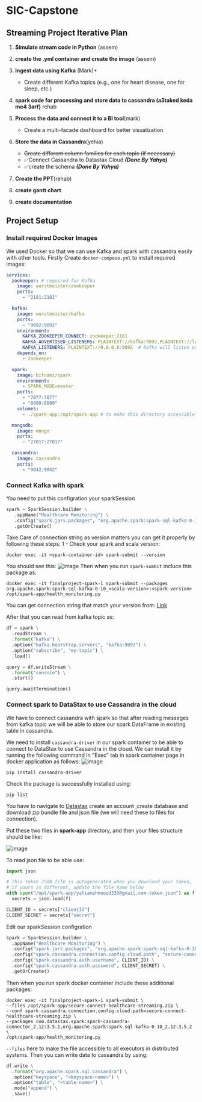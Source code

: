 # SIC-Capstone
## Streaming Project Iterative Plan

1. **Simulate stream code in Python** (assem)
2. **create the .yml container and create the image** (assem)
   
3. **Ingest data using Kafka** (Mark)+
   - Create different Kafka topics (e.g., one for heart disease, one for sleep, etc.)
4. **spark code for processing and store data to cassandra (a3taked keda me4 3arf)** rehab

4. **Process the data and connect it to a BI tool**(mark)
   - Create a multi-facade dashboard for better visualization

5. **Store the data in Cassandra**(yehia)
   - <del>Create different column families for each topic (if necessary)</del>
   - ✅Connect Cassandra to Datastax Cloud _**(Done By Yahya)**_
   - ✅create the schema _**(Done By Yahya)**_

6. **Create the PPT**(rehab)
7. **create gantt chart**
8. **create documentation**



## Project Setup
### Install required Docker Images
We used Docker so that we can use Kafka and spark with cassandra easily with other tools.
Firstly Create ```docker-compose.yml``` to install required images:
```yaml
services:
  zookeeper: # required for Kafka
    image: wurstmeister/zookeeper
    ports:
      - "2181:2181"

  kafka:
    image: wurstmeister/kafka
    ports:
      - "9092:9092"
    environment:
      KAFKA_ZOOKEEPER_CONNECT: zookeeper:2181
      KAFKA_ADVERTISED_LISTENERS: PLAINTEXT://kafka:9092,PLAINTEXT://localhost:9092 # we will use one of them to connect with sprak
      KAFKA_LISTENERS: PLAINTEXT://0.0.0.0:9092  # Kafka will listen on all network interfaces
    depends_on:
      - zookeeper

  spark:
    image: bitnami/spark
    environment:
      - SPARK_MODE=master
    ports:
      - "7077:7077"
      - "8080:8080"
    volumes:
      - ./spark-app:/opt/spark-app # to make this directory accessible

  mongodb:
    image: mongo
    ports:
      - "27017:27017"

  cassandra:
    image: cassandra
    ports:
      - "9042:9042"
```



### Connect Kafka with spark
You need to put this configration your sparkSession
```python
spark = SparkSession.builder \
   .appName("Healthcare Monitoring") \
   .config("spark.jars.packages", "org.apache.spark:spark-sql-kafka-0-10_<scala-version>:<spark-version>") \
   .getOrCreate()
```
Take Care of connection string as version matters you can get it properly by following these steps:
1 - Check your spark and scala version:
```
docker exec -it <spark-container-id> spark-submit --version
```
You should see this:
![image](https://github.com/user-attachments/assets/f2cb8809-dbf7-4559-8899-40984e9844c2)
Then when you run ```spark-sumbit``` incluce this package as:
```
docker exec -it finalproject-spark-1 spark-submit --packages org.apache.spark:spark-sql-kafka-0-10_<scala-version>:<spark-version> /opt/spark-app/health_monitoring.py
```
You can get connection string that match your version from: [Link](https://mvnrepository.com/artifact/org.apache.spark/spark-sql-kafka-0-10)

After that you can read from kafka topic as:
```python
df = spark \
  .readStream \
  .format("kafka") \
  .option("kafka.bootstrap.servers", "kafka:9092") \
  .option("subscribe", "my-topic") \
  .load()

query = df.writeStream \
  .format("console") \
  .start()

query.awaitTermination()
```

### Connect spark to DataStax to use Cassandra in the cloud
We have to connect cassandra with spark so that after reading messeges from kafka topic we will be able to store our spark DataFrame in existing table in cassandra.

We need to install ```cassandra-driver``` in our spark container to be able to connect to DataStax to use Cassandra in the cloud.
We can install it by running the following command in "Exec" tab in spark container page in docker application as follows:
![image](https://github.com/user-attachments/assets/1981cf8f-8634-41eb-a660-fc768ac0d8ca)


```
pip install cassandra-driver
```
Check the package is successfully installed using:
```
pip list
```

You have to navigate to [Datastax](https://www.datastax.com/) create an account ,create database and download zip bundle file and json file (we will need these to files for connection).

Put these two files in **spark-app** directory, and then your files structure should be like:

![image](https://github.com/user-attachments/assets/197cb1b9-c0f2-493e-bdd8-6e60898b6b3b)

To read json file to be able use:
```python
import json

# This token JSON file is autogenerated when you download your token, 
# if yours is different, update the file name below
with open("/opt/spark-app/yahiamahmoood333@gmail.com-token.json") as f:
  secrets = json.load(f)

CLIENT_ID = secrets["clientId"]
CLIENT_SECRET = secrets["secret"]
```

Edit our sparkSession configration
```python
spark = SparkSession.builder \
  .appName("Healthcare Monitoring") \
  .config("spark.jars.packages", "org.apache.spark:spark-sql-kafka-0-10_2.12:3.5.2") \
  .config("spark.cassandra.connection.config.cloud.path", "secure-connect-healthcare-streaming.zip") \
  .config("spark.cassandra.auth.username", CLIENT_ID) \
  .config("spark.cassandra.auth.password", CLIENT_SECRET) \
  .getOrCreate()
```
Then when you run spark docker container include these additional packages:
```
docker exec -it finalproject-spark-1 spark-submit \
--files /opt/spark-app/secure-connect-healthcare-streaming.zip \
--conf spark.cassandra.connection.config.cloud.path=secure-connect-healthcare-streaming.zip \
--packages com.datastax.spark:spark-cassandra-connector_2.12:3.5.1,org.apache.spark:spark-sql-kafka-0-10_2.12:3.5.2 \
/opt/spark-app/health_monitoring.py
```
```--files``` here to make the file accessible to all executors in distributed systems.
Then you can write data to cassandra by using:
```python
df.write \
  .format("org.apache.spark.sql.cassandra") \
  .option("keyspace", "<keyspace-name>") \
  .option("table", "<table-name>") \
  .mode("append") \
  .save()
```
